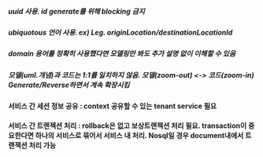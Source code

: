 ##### uuid 사용. id generate를 위해 blocking 금지 
##### ubiquotous 언어 사용. ex) Leg. originLocation/destinationLocationId
##### domain 용어를 정확히 사용했다면 모델링만 봐도 추가 설명 없이 이해할 수 있음

##### 모델(uml.개념)과 코드는 1:1를 일치하지 않음. 모델(zoom-out) <-> 코드(zoom-in) Generate/Reverse하면서 계속 확장시킴


#### 서비스 간 세션 정보 공유 :  context 공유할 수 있는 tenant service 필요
#### 서비스 간 트랜젝션 처리 : rollback은 없고 보상트랜젝션 처리 필요. transaction이 중요한다면 하나의 서비스로 묶어서 서비스 내 처리. Nosql일 경우 document내에서 트랜잭션 처리 가능
